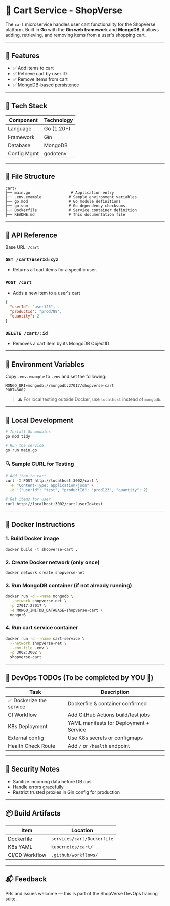 # 🛒 Cart Service - ShopVerse

The `cart` microservice handles user cart functionality for the ShopVerse platform. Built in **Go** with the **Gin web framework** and **MongoDB**, it allows adding, retrieving, and removing items from a user's shopping cart.

---

## 🚀 Features

- ✅ Add items to cart
- ✅ Retrieve cart by user ID
- ✅ Remove items from cart
- ✅ MongoDB-based persistence

---

## 🧱 Tech Stack

| Component     | Technology         |
|---------------|--------------------|
| Language      | Go (1.20+)         |
| Framework     | Gin                |
| Database      | MongoDB            |
| Config Mgmt   | godotenv           |

---

## 📁 File Structure

```
cart/
├── main.go                  # Application entry
├── .env.example            # Sample environment variables
├── go.mod                  # Go module definitions
├── go.sum                  # Go dependency checksums
├── Dockerfile              # Service container definition
├── README.md               # This documentation file
```

---

## 📖 API Reference

Base URL: `/cart`

### `GET /cart?userId=xyz`
- Returns all cart items for a specific user.

### `POST /cart`
- Adds a new item to a user's cart
```json
{
  "userId": "user123",
  "productId": "prod789",
  "quantity": 2
}
```

### `DELETE /cart/:id`
- Removes a cart item by its MongoDB ObjectID

---

## 🔧 Environment Variables

Copy `.env.example` to `.env` and set the following:

```env
MONGO_URI=mongodb://mongodb:27017/shopverse-cart
PORT=3002
```

> ⚠️ For local testing outside Docker, use `localhost` instead of `mongodb`.

---

## 🧪 Local Development

```bash
# Install Go modules
go mod tidy

# Run the service
go run main.go
```

### 🔍 Sample CURL for Testing

```bash
# Add item to cart
curl -X POST http://localhost:3002/cart \
  -H "Content-Type: application/json" \
  -d '{"userId": "test", "productId": "prod123", "quantity": 2}'

# Get items for user
curl http://localhost:3002/cart?userId=test
```

---

## 🐳 Docker Instructions

### 1. Build Docker image
```bash
docker build -t shopverse-cart .
```

### 2. Create Docker network (only once)
```bash
docker network create shopverse-net
```

### 3. Run MongoDB container (if not already running)
```bash
docker run -d --name mongodb \
  --network shopverse-net \
  -p 27017:27017 \
  -e MONGO_INITDB_DATABASE=shopverse-cart \
  mongo:6
```

### 4. Run cart service container
```bash
docker run -d --name cart-service \
  --network shopverse-net \
  --env-file .env \
  -p 3002:3002 \
  shopverse-cart
```

---

## 🐳 DevOps TODOs (To be completed by YOU 💪)

| Task                    | Description                            |
|-------------------------|----------------------------------------|
| ✅ Dockerize the service   | Dockerfile & container confirmed       |
| CI Workflow             | Add GitHub Actions build/test jobs     |
| K8s Deployment          | YAML manifests for Deployment + Service|
| External config         | Use K8s secrets or configmaps          |
| Health Check Route      | Add `/` or `/health` endpoint          |

---

## 🔐 Security Notes
- Sanitize incoming data before DB ops
- Handle errors gracefully
- Restrict trusted proxies in Gin config for production

---

## 📦 Build Artifacts

| Item           | Location                  |
|----------------|---------------------------|
| Dockerfile     | `services/cart/Dockerfile`|
| K8s YAML       | `kubernetes/cart/`        |
| CI/CD Workflow | `.github/workflows/`      |

---

## 📬 Feedback
PRs and issues welcome — this is part of the ShopVerse DevOps training suite.
 
